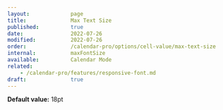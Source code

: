```yaml
---
layout:             page
title:              Max Text Size
published:          true
date:               2022-07-26
modified:           2022-07-26
order:              /calendar-pro/options/cell-value/max-text-size
internal:           maxFontSize
available:          Calendar Mode
related:
    - /calendar-pro/features/responsive-font.md
draft:              true
---
```

**Default value:** 18pt
